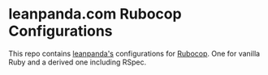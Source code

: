 # leanpanda.com Rubocop Configurations

This repo contains [leanpanda's][leanpanda] configurations
for [Rubocop][rubocop].
One for vanilla Ruby and a derived one including RSpec.

[leanpanda]: https://www.leanpanda.com/
[rubocop]: https://docs.rubocop.org/en/latest/
